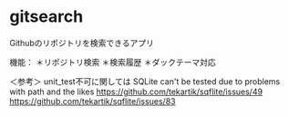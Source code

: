 # gitsearch
Githubのリポジトリを検索できるアプリ

機能：
    ＊リポジトリ検索
    ＊検索履歴
    ＊ダックテーマ対応

＜参考＞
unit_test不可に関しては
    SQLite can't be tested due to problems with path and the likes
    https://github.com/tekartik/sqflite/issues/49
    https://github.com/tekartik/sqflite/issues/83
